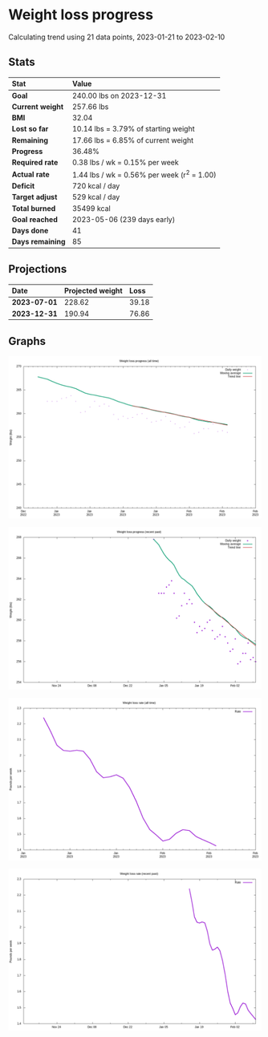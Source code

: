 # Weight loss progress

Calculating trend using 21 data points, 2023-01-21 to 2023-02-10

## Stats

Stat|Value
:-|:-
**Goal**|240.00 lbs on 2023-12-31
**Current weight**|257.66 lbs
**BMI**|32.04
**Lost so far**|10.14 lbs =  3.79% of starting weight
**Remaining**|17.66 lbs =  6.85% of current  weight
**Progress**|36.48%
**Required rate**|0.38 lbs / wk = 0.15% per week
**Actual rate**|1.44 lbs / wk = 0.56% per week  (r<sup>2</sup> = 1.00)
**Deficit**|720 kcal / day
**Target adjust**|529 kcal / day
**Total burned**|35499 kcal
**Goal reached**|2023-05-06 (239 days early)
**Days done**|41
**Days remaining**|85

## Projections

Date|Projected weight|Loss
:-|:-|:-
**2023-07-01**|228.62|39.18
**2023-12-31**|190.94|76.86

## Graphs

![](weight-graph-alltime.png)

![](weight-graph-recent.png)

![](rate-graph-alltime.png)

![](rate-graph-recent.png)
